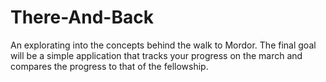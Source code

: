 # There-And-Back
An explorating into the concepts behind the walk to Mordor.  The final goal will be a simple application that tracks your progress on the march and compares the progress to that of the fellowship.
